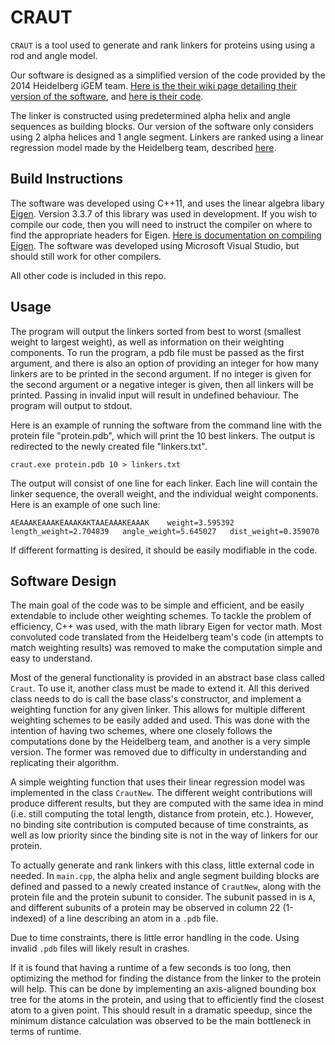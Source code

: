 
# CRAUT

`CRAUT` is a tool used to generate and rank linkers for proteins using using a rod and angle model.

Our software is designed as a simplified version of the code provided by the 2014 Heidelberg iGEM team. [Here is the their wiki page detailing their version of the software](http://2014.igem.org/Team:Heidelberg/Software/Linker_Software), and [here is their code](https://github.com/igemsoftware/Heidelberg_2014/tree/master/CRAUT).

The linker is constructed using predetermined alpha helix and angle sequences as building blocks. Our version of the software only considers using 2 alpha helices and 1 angle segment. Linkers are ranked using a linear regression model made by the Heidelberg team, described [here](http://2014.igem.org/Team:Heidelberg/Modeling/Linker_Modeling).

## Build Instructions
The software was developed using C++11, and uses the linear algebra libary [Eigen](http://eigen.tuxfamily.org/index.php?title=Main_Page). Version 3.3.7 of this library was used in development. If you wish to compile our code, then you will need to instruct the compiler on where to find the appropriate headers for Eigen. [Here is documentation on compiling Eigen](https://eigen.tuxfamily.org/dox/GettingStarted.html). The software was developed using Microsoft Visual Studio, but should still work for other compilers.

All other code is included in this repo.

## Usage
The program will output the linkers sorted from best to worst (smallest weight to largest weight), as well as information on their weighting components. To run the program, a pdb file must be passed as the first argument, and there is also an option of providing an integer for how many linkers are to be printed in the second argument. If no integer is given for the second argument or a negative integer is given, then all linkers will be printed. Passing in invalid input will result in undefined behaviour. The program will output to stdout.

Here is an example of running the software from the command line with the protein file "protein.pdb", which will print the 10 best linkers. The output is redirected to the newly created file "linkers.txt".
```
craut.exe protein.pdb 10 > linkers.txt
```

The output will consist of one line for each linker. Each line will contain the linker sequence, the overall weight, and the individual weight components. Here is an example of one such line:
```
AEAAAKEAAAKEAAAKAKTAAEAAAKEAAAK    weight=3.595392   length_weight=2.704839   angle_weight=5.645027   dist_weight=0.359070
```

If different formatting is desired, it should be easily modifiable in the code.

## Software Design
The main goal of the code was to be simple and efficient, and be easily extendable to include other weighting schemes. To tackle the problem of efficiency, C++ was used, with the math library Eigen for vector math. Most convoluted code translated from the Heidelberg team's code (in attempts to match weighting results) was removed to make the computation simple and easy to understand.

Most of the general functionality is provided in an abstract base class called `Craut`. To use it, another class must be made to extend it. All this derived class needs to do is call the base class's constructor, and implement a weighting function for any given linker. This allows for multiple different weighting schemes to be easily added and used. This was done with the intention of having two schemes, where one closely follows the computations done by the Heidelberg team, and another is a very simple version. The former was removed due to difficulty in understanding and replicating their algorithm.

A simple weighting function that uses their linear regression model was implemented in the class `CrautNew`. The different weight contributions will produce different results, but they are computed with the same idea in mind (i.e. still computing the total length, distance from protein, etc.). However, no binding site contribution is computed because of time constraints, as well as low priority since the binding site is not in the way of linkers for our protein.

To actually generate and rank linkers with this class, little external code in needed. In `main.cpp`, the alpha helix and angle segment building blocks are defined and passed to a newly created instance of `CrautNew`, along with the protein file and the protein subunit to consider. The subunit passed in is `A`, and different subunits of a protein may be observed in column 22 (1-indexed) of a line describing an atom in a `.pdb` file.

Due to time constraints, there is little error handling in the code. Using invalid `.pdb` files will likely result in crashes.

If it is found that having a runtime of a few seconds is too long, then optimizing the method for finding the distance from the linker to the protein will help. This can be done by implementing an axis-aligned bounding box tree for the atoms in the protein, and using that to efficiently find the closest atom to a given point. This should result in a dramatic speedup, since the minimum distance calculation was observed to be the main bottleneck in terms of runtime.
